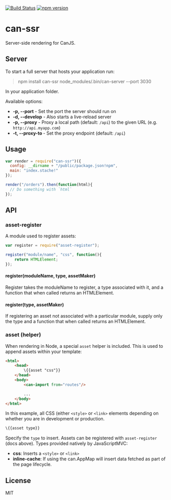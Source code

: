 <!--
@page can-ssr
@group can-ssr.node 0 Node
@group can-ssr.client 1 Client
@group can-ssr.helpers 2 Helpers
@group can-ssr.assets 3 Assets
-->

[![Build Status](https://travis-ci.org/canjs/can-ssr.svg?branch=master)](https://travis-ci.org/canjs/can-ssr)
[![npm version](https://badge.fury.io/js/can-ssr.svg)](http://badge.fury.io/js/can-ssr)

# can-ssr

Server-side rendering for CanJS.

## Server

To start a full server that hosts your application run:

> npm install can-ssr
> node_modules/.bin/can-server --port 3030

In your application folder.

Available options:

- __-p, --port__ - Set the port the server should run on
- __-d, --develop__ - Also starts a live-reload server
- __-p, --proxy__ <url> - Proxy a local path (default: `/api`) to the given URL (e.g. `http://api.myapp.com`)
- __-t, --proxy-to <path>__ - Set the proxy endpoint (default: `/api`)

## Usage

```js
var render = require("can-ssr")({
  config: __dirname + "/public/package.json!npm",
  main: "index.stache!"
});

render("/orders").then(function(html){
  // Do something with `html`
});
```

## API

### asset-register

A module used to register assets:

```js
var register = require("asset-register");

register("module/name", "css", function(){
	return HTMLElement;
});
```


#### register(moduleName, type, assetMaker)

Register takes the moduleName to register, a type associated with it, and a function that when called returns an HTMLElement.

#### register(type, assetMaker)

If registering an asset not associated with a particular module, supply only the type and a function that when called returns an HTMLElement.

### asset (helper)

When rendering in Node, a special `asset` helper is included. This is used to append assets within your template:

```html
<html>
	<head>
		\{{asset "css"}}
	</head>
	<body>
		<can-import from="routes"/>

		...
	</body>
</html>
```

In this example, all CSS (either `<style>` or `<link>` elements depending on whether you are in development or production.

```html
\{{asset type}}
```

Specify the `type` to insert. Assets can be registered with `asset-register` (docs above). Types provided natively by JavaScriptMVC:

* **css**: Inserts a `<style>` or `<link>`
* **inline-cache**: If using the can.AppMap will insert data fetched as part of the page lifecycle.

## License

MIT
